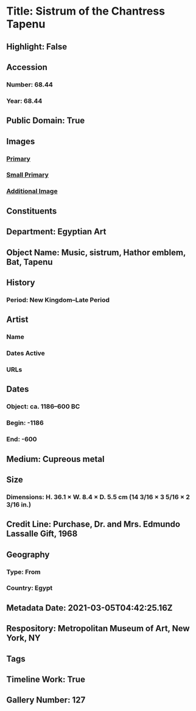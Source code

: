 # Title: Sistrum of the Chantress Tapenu
## Highlight: False
## Accession
### Number: 68.44
### Year: 68.44
## Public Domain: True
## Images
### [Primary](https://images.metmuseum.org/CRDImages/eg/original/68.44_EGDP019206.jpg)
### [Small Primary](https://images.metmuseum.org/CRDImages/eg/web-large/68.44_EGDP019206.jpg)
### [Additional Image](https://images.metmuseum.org/CRDImages/eg/original/68.44_EGDP019207.jpg)
## Constituents
## Department: Egyptian Art
## Object Name: Music, sistrum, Hathor emblem, Bat, Tapenu
## History
### Period: New Kingdom–Late Period
## Artist
### Name
### Dates Active
### URLs
## Dates
### Object: ca. 1186–600 BC
### Begin: -1186
### End: -600
## Medium: Cupreous metal
## Size
### Dimensions: H. 36.1 × W. 8.4 × D. 5.5 cm (14 3/16 × 3 5/16 × 2 3/16 in.)
## Credit Line: Purchase, Dr. and Mrs. Edmundo Lassalle Gift, 1968
## Geography
### Type: From
### Country: Egypt
## Metadata Date: 2021-03-05T04:42:25.16Z
## Respository: Metropolitan Museum of Art, New York, NY
## Tags
## Timeline Work: True
## Gallery Number: 127